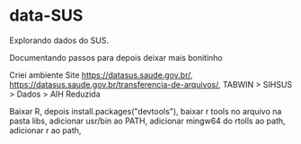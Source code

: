 # data-SUS
Explorando dados do SUS.


Documentando passos para depois deixar mais bonitinho

Criei ambiente
Site https://datasus.saude.gov.br/, https://datasus.saude.gov.br/transferencia-de-arquivos/, 
TABWIN > SIHSUS > Dados > AIH Reduzida 


Baixar R, 
depois install.packages("devtools"), 
baixar r tools no arquivo na pasta libs,
adicionar usr/bin ao PATH,
adicionar mingw64 do rtolls ao path,
adicionar r ao path,

